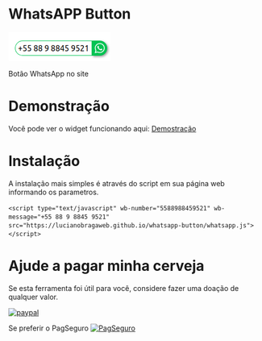 # WhatsAPP Button
![Botão WhatsAPP no site](./botao-whatsapp.png "Botão WhatsAPP no site")

Botão WhatsApp no site

# Demonstração

Você pode ver o widget funcionando aqui: [Demostração](https://lucianobragaweb.github.io)

# Instalação

A instalação mais simples é através do script em sua página web informando os parametros.

`<script type="text/javascript" wb-number="5588988459521" wb-message="+55 88 9 8845 9521" src="https://lucianobragaweb.github.io/whatsapp-button/whatsapp.js"></script>`

# Ajude a pagar minha cerveja

Se esta ferramenta foi útil para você, considere fazer uma doação de qualquer valor.

[![paypal](https://www.paypalobjects.com/en_US/i/btn/btn_donateCC_LG.gif)](https://www.paypal.com/cgi-bin/webscr?cmd=_s-xclick&hosted_button_id=6EE7DKT6JAAVA)

Se preferir o PagSeguro
[![PagSeguro](https://stc.pagseguro.uol.com.br/public/img/botoes/doacoes/209x48-doar-assina.gif)](https://pag.ae/7UkvnQ1Vo)
